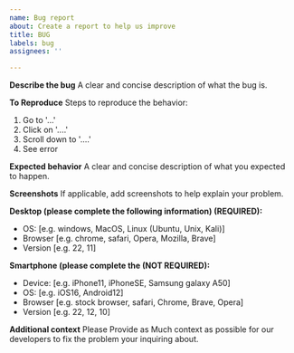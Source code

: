 ```yaml
---
name: Bug report
about: Create a report to help us improve
title: BUG
labels: bug
assignees: ''

---
```


**Describe the bug**
A clear and concise description of what the bug is.

**To Reproduce**
Steps to reproduce the behavior:
1. Go to '...'
2. Click on '....'
3. Scroll down to '....'
4. See error

**Expected behavior**
A clear and concise description of what you expected to happen.

**Screenshots**
If applicable, add screenshots to help explain your problem.

**Desktop (please complete the following information) (REQUIRED):**
 - OS: [e.g. windows, MacOS, Linux (Ubuntu, Unix, Kali)]
 - Browser [e.g. chrome, safari, Opera, Mozilla, Brave]
 - Version [e.g. 22, 11]

**Smartphone (please complete the (NOT REQUIRED):**
 - Device: [e.g. iPhone11, iPhoneSE, Samsung galaxy A50]
 - OS: [e.g. iOS16, Android12]
 - Browser [e.g. stock browser, safari, Chrome, Brave, Opera]
 - Version [e.g. 22, 12, 10]

**Additional context**
Please Provide as Much context as possible for our developers to fix the problem your inquiring about.
